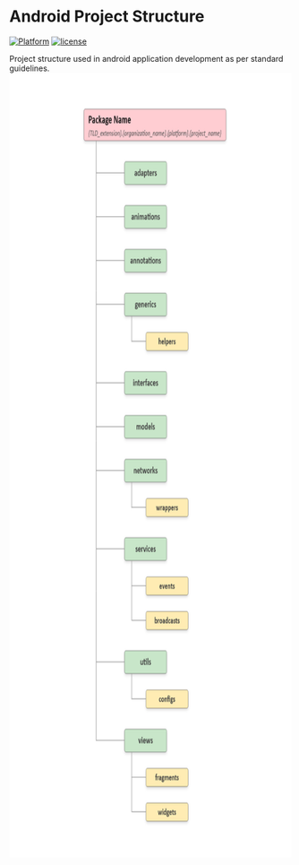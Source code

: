 # Android Project Structure

[![Platform](https://img.shields.io/badge/platform-android-yellow.svg)]()
[![license](https://img.shields.io/github/license/mashape/apistatus.svg?maxAge=2592000)](/LICENSE.md)

Project structure used in android application development as per standard guidelines.
<img src="https://github.com/Onkarn92/AndroidProjectStructure/blob/master/resources/Android_Project_Structure.png" width="1000" height="1400">
